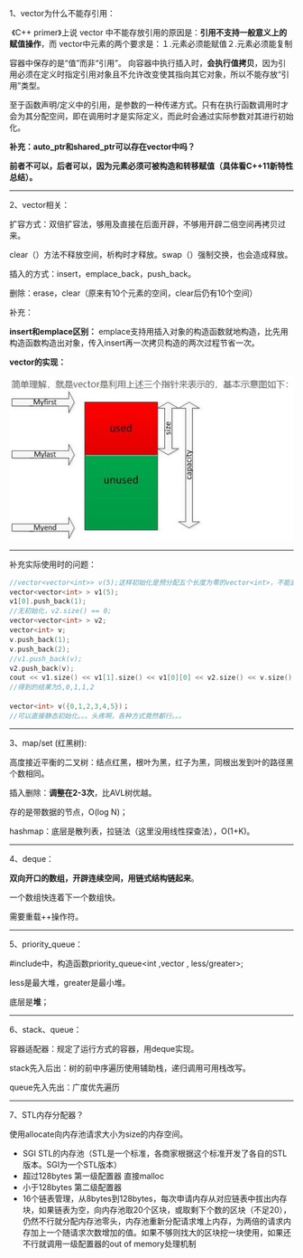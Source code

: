 1、vector为什么不能存引用：

​	《C++ primer》上说 vector 中不能存放引用的原因是：**引用不支持一般意义上的赋值操作**，而 vector中元素的两个要求是：１.元素必须能赋值２.元素必须能复制

容器中保存的是“值”而非“引用”。
向容器中执行插入时，**会执行值拷贝**，因为引用必须在定义时指定引用对象且不允许改变使其指向其它对象，所以不能存放“引用”类型。

至于函数声明/定义中的引用，是参数的一种传递方式。只有在执行函数调用时才会为其分配空间，即在调用时才是实际定义，而此时会通过实际参数对其进行初始化。



**补充：auto_ptr和shared_ptr可以存在vector中吗？**

​	**前者不可以，后者可以，因为元素必须可被构造和转移赋值（具体看C++11新特性总结）。**

***

2、vector相关：

扩容方式：双倍扩容法，够用及直接在后面开辟，不够用开辟二倍空间再拷贝过来。

clear（）方法不释放空间，析构时才释放。swap（）强制交换，也会造成释放。

插入的方式：insert，emplace_back，push_back。

删除：erase，clear（原来有10个元素的空间，clear后仍有10个空间）

补充：

**insert和emplace区别：**
	emplace支持用插入对象的构造函数就地构造，比先用构造函数构造出对象，传入insert再一次拷贝构造的两次过程节省一次。



**vector的实现：**

![vector实现](/resources/vector实现.jpg)

***

补充实际使用时的问题：

```C++
//vector<vector<int>> v(5);这样初始化是预分配五个长度为零的vector<int>，不能直接访问如v[0][3]，但可以v[0].push_back(1);
vector<vector<int> > v1(5);
v1[0].push_back(1);
//无初始化，v2.size() == 0;
vector<vector<int> > v2;
vector<int> v;
v.push_back(1);
v.push_back(2);	
//v1.push_back(v);
v2.push_back(v);
cout << v1.size() << v1[1].size() << v1[0][0] << v2.size() << v.size();
//得到的结果为5,0,1,1,2

vector<int> v({0,1,2,3,4,5})；
//可以直接静态初始化。。。头疼啊，各种方式竟然都行。。。
```



***

3、map/set (红黑树):

高度接近平衡的二叉树：结点红黑，根叶为黑，红子为黑，同根出发到叶的路径黑个数相同。

插入删除：**调整在2-3次**，比AVL树优越。

存的是带数据的节点，O(log N)；

hashmap：底层是散列表，拉链法（这里没用线性探查法），O(1+K)。

***

4、deque：

**双向开口的数组，开辟连续空间，用链式结构链起来**。

一个数组快连着下一个数组快。

需要重载++操作符。

***

5、priority_queue：

#include<queue>中，构造函数priority_queue<int ,vector<int> , less/greater<int>>;

less是最大堆，greater是最小堆。

底层是**堆**；

***

6、stack、queue：

容器适配器：规定了运行方式的容器，用deque实现。

stack先入后出：树的前中序遍历使用辅助栈，递归调用可用栈改写。

queue先入先出：广度优先遍历

***

7、STL内存分配器？

使用allocate向内存池请求大小为size的内存空间。

- SGI STL的内存池（STL是一个标准，各商家根据这个标准开发了各自的STL版本。SGI为一个STL版本）
- 超过128bytes 第一级配置器 直接malloc
- 小于128bytes 第二级配置器
- 16个链表管理，从8bytes到128bytes，每次申请内存从对应链表中拔出内存块，如果链表为空，向内存池取20个区块，或取剩下个数的区块（不足20），仍然不行就分配内存池零头，内存池重新分配请求堆上内存，为两倍的请求内存加上一个随请求次数增加的值。如果不够则找大的区块挖一块使用，如果还不行就调用一级配置器的out of memory处理机制